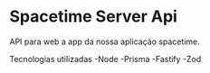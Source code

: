 # Spacetime Server Api
API para web a app da nossa aplicação spacetime.

Tecnologias utilizadas
-Node
-Prisma
-Fastify 
-Zod
